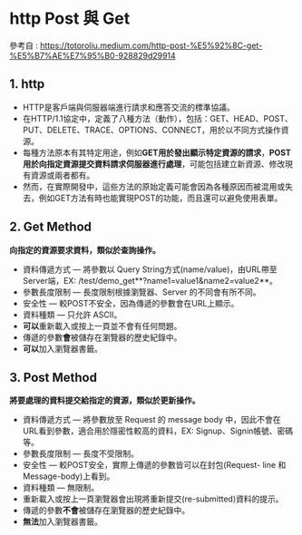 # http Post 與 Get

參考自 : https://totoroliu.medium.com/http-post-%E5%92%8C-get-%E5%B7%AE%E7%95%B0-928829d29914

## 1. http

- HTTP是客戶端與伺服器端進行請求和應答交流的標準協議。
- 在HTTP/1.1協定中，定義了八種方法（動作），包括：GET、HEAD、POST、PUT、DELETE、TRACE、OPTIONS、CONNECT，用於以不同方式操作資源。
- 每種方法原本有其特定用途，例如**GET用於發出顯示特定資源的請求**，**POST用於向指定資源提交資料請求伺服器進行處理**，可能包括建立新資源、修改現有資源或兩者都有。
- 然而，在實際開發中，這些方法的原始定義可能會因為各種原因而被混用或失去，例如GET方法有時也能實現POST的功能，而且還可以避免使用表單。



## 2. Get Method

**向指定的資源要求資料，類似於查詢操作。**

- 資料傳遞方式 — 將參數以 Query String方式(name/value)，由URL帶至Server端，EX: /test/demo_get**?name1=value1&name2=value2**。
- 參數長度限制 — 長度限制根據瀏覽器、Server 的不同會有所不同。
- 安全性 — 較POST不安全，因為傳遞的參數會在URL上顯示。
- 資料種類 — 只允許 ASCII。
- **可以**重新載入或按上一頁並不會有任何問題。
- 傳遞的參數**會**被儲存在瀏覽器的歷史紀錄中。
- **可以**加入瀏覽器書籤。



## 3. Post Method

**將要處理的資料提交給指定的資源，類似於更新操作。**

- 資料傳遞方式 — 將參數放至 Request 的 message body 中，因此不會在URL看到參數，適合用於隱密性較高的資料，EX: Signup、Signin帳號、密碼等。
- 參數長度限制 — 長度不受限制。
- 安全性 — 較POST安全，實際上傳遞的參數皆可以在封包(Request- line 和 Message-body)上看到。
- 資料種類 — 無限制。
- 重新載入或按上一頁瀏覽器會出現將重新提交(re-submitted)資料的提示。
- 傳遞的參數**不會**被儲存在瀏覽器的歷史紀錄中。
- **無法**加入瀏覽器書籤。



